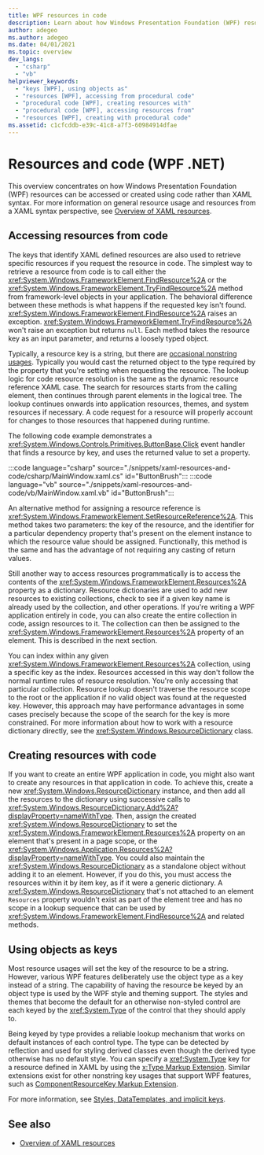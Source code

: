 ```yaml
---
title: WPF resources in code
description: Learn about how Windows Presentation Foundation (WPF) resources, typically defined and used in XAML, can be used in code. Resources can be accessed, created, and managed in code.
author: adegeo
ms.author: adegeo
ms.date: 04/01/2021
ms.topic: overview
dev_langs: 
  - "csharp"
  - "vb"
helpviewer_keywords: 
  - "keys [WPF], using objects as"
  - "resources [WPF], accessing from procedural code"
  - "procedural code [WPF], creating resources with"
  - "procedural code [WPF], accessing resources from"
  - "resources [WPF], creating with procedural code"
ms.assetid: c1cfcddb-e39c-41c8-a7f3-60984914dfae
---
```


# Resources and code (WPF .NET)

This overview concentrates on how Windows Presentation Foundation (WPF) resources can be accessed or created using code rather than XAML syntax. For more information on general resource usage and resources from a XAML syntax perspective, see [Overview of XAML resources](xaml-resources-overview.md).

## Accessing resources from code

The keys that identify XAML defined resources are also used to retrieve specific resources if you request the resource in code. The simplest way to retrieve a resource from code is to call either the <xref:System.Windows.FrameworkElement.FindResource%2A> or the <xref:System.Windows.FrameworkElement.TryFindResource%2A> method from framework-level objects in your application. The behavioral difference between these methods is what happens if the requested key isn't found. <xref:System.Windows.FrameworkElement.FindResource%2A> raises an exception. <xref:System.Windows.FrameworkElement.TryFindResource%2A> won't raise an exception but returns `null`. Each method takes the resource key as an input parameter, and returns a loosely typed object.

Typically, a resource key is a string, but there are [occasional nonstring usages](#using-objects-as-keys). Typically you would cast the returned object to the type required by the property that you're setting when requesting the resource. The lookup logic for code resource resolution is the same as the dynamic resource reference XAML case. The search for resources starts from the calling element, then continues through parent elements in the logical tree. The lookup continues onwards into application resources, themes, and system resources if necessary. A code request for a resource will properly account for changes to those resources that happened during runtime.

The following code example demonstrates a <xref:System.Windows.Controls.Primitives.ButtonBase.Click> event handler that finds a resource by key, and uses the returned value to set a property.

:::code language="csharp" source="./snippets/xaml-resources-and-code/csharp/MainWindow.xaml.cs" id="ButtonBrush":::
:::code language="vb" source="./snippets/xaml-resources-and-code/vb/MainWindow.xaml.vb" id="ButtonBrush":::

An alternative method for assigning a resource reference is <xref:System.Windows.FrameworkElement.SetResourceReference%2A>. This method takes two parameters: the key of the resource, and the identifier for a particular dependency property that's present on the element instance to which the resource value should be assigned. Functionally, this method is the same and has the advantage of not requiring any casting of return values.

Still another way to access resources programmatically is to access the contents of the <xref:System.Windows.FrameworkElement.Resources%2A> property as a dictionary. Resource dictionaries are used to add new resources to existing collections, check to see if a given key name is already used by the collection, and other operations. If you're writing a WPF application entirely in code, you can also create the entire collection in code, assign resources to it. The collection can then be assigned to the <xref:System.Windows.FrameworkElement.Resources%2A> property of an element. This is described in the next section.

You can index within any given <xref:System.Windows.FrameworkElement.Resources%2A> collection, using a specific key as the index. Resources accessed in this way don't follow the normal runtime rules of resource resolution. You're only accessing that particular collection. Resource lookup doesn't traverse the resource scope to the root or the application if no valid object was found at the requested key. However, this approach may have performance advantages in some cases precisely because the scope of the search for the key is more constrained. For more information about how to work with a resource dictionary directly, see the <xref:System.Windows.ResourceDictionary> class.

## Creating resources with code

If you want to create an entire WPF application in code, you might also want to create any resources in that application in code. To achieve this, create a new <xref:System.Windows.ResourceDictionary> instance, and then add all the resources to the dictionary using successive calls to <xref:System.Windows.ResourceDictionary.Add%2A?displayProperty=nameWithType>. Then, assign the created <xref:System.Windows.ResourceDictionary> to set the <xref:System.Windows.FrameworkElement.Resources%2A> property on an element that's present in a page scope, or the <xref:System.Windows.Application.Resources%2A?displayProperty=nameWithType>. You could also maintain the <xref:System.Windows.ResourceDictionary> as a standalone object without adding it to an element. However, if you do this, you must access the resources within it by item key, as if it were a generic dictionary. A <xref:System.Windows.ResourceDictionary> that's not attached to an element `Resources` property wouldn't exist as part of the element tree and has no scope in a lookup sequence that can be used by <xref:System.Windows.FrameworkElement.FindResource%2A> and related methods.

## Using objects as keys

Most resource usages will set the key of the resource to be a string. However, various WPF features deliberately use the object type as a key instead of a string. The capability of having the resource be keyed by an object type is used by the WPF style and theming support. The styles and themes that become the default for an otherwise non-styled control are each keyed by the <xref:System.Type> of the control that they should apply to.

Being keyed by type provides a reliable lookup mechanism that works on default instances of each control type. The type can be detected by reflection and used for styling derived classes even though the derived type otherwise has no default style. You can specify a <xref:System.Type> key for a resource defined in XAML by using the [x:Type Markup Extension](/dotnet/desktop-wpf/xaml-services/xtype-markup-extension). Similar extensions exist for other nonstring key usages that support WPF features, such as [ComponentResourceKey Markup Extension](../../../framework/wpf/advanced/componentresourcekey-markup-extension.md).

For more information, see [Styles, DataTemplates, and implicit keys](xaml-resources-overview.md#styles-datatemplates-and-implicit-keys).

## See also

- [Overview of XAML resources](xaml-resources-overview.md)
